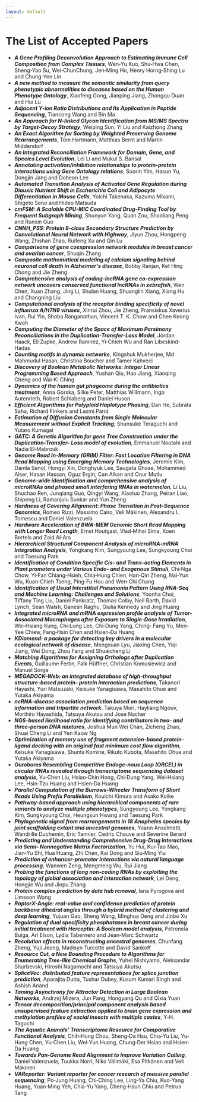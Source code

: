 ```yaml
---
layout: default
---
```


# The List of Accepted Papers

* __*A Gene Profiling Deconvolution Approach to Estimating Immune Cell Composition from Complex Tissues*__, Wen‐Yu Kuo, Shu‐Hwa Chen, Sheng‐Yao Su, Wei‐ChunChung, Jen‐Ming Ho, Henry Horng‐Shing Lu and Chung‐Yen Lin
* __*A new method to measure the semantic similarity from query phenotypic abnormalities to diseases based on the Human Phenotype Ontology*__, Xiaofeng Gong, Jianping Jiang, Zhongqu Duan and Hui Lu
* __*Adjacent Y-ion Ratio Distributions and Its Application in Peptide Sequencing*__, Tiancong Wang and Bin Ma
* __*An Approach for N-linked Glycan Identification from MS/MS Spectra by Target-Decoy Strategy*__, Weiping Sun, Yi Liu and Kaizhong Zhang
* __*An Exact Algorithm for Sorting by Weighted Preserving Genome Rearrangements*__, Tom Hartmann, Matthias Bernt and Martin Middendorf
* __*An Integrated Reconciliation Framework for Domain, Gene, and Species Level Evolution*__, Lei Li and Mukul S. Bansal
* __*Annotating activation/inhibition relationships to protein-protein interactions using Gene Ontology relations*__, Soorin Yim, Hasun Yu, Dongjin Jang and Doheon Lee
* __*Automated Transition Analysis of Activated Gene Regulation during Diauxic Nutrient Shift in Escherichia Coli and Adipocyte Differentiation in Mouse Cells*__, Yoichi Takenaka, Kazuma Mikami, Shigeto Seno and Hideo Matsuda
* __*cmFSM: A Scalable CPU-MIC Coordinated Drug-Finding Tool by Frequent Subgraph Mining*__, Shunyun Yang, Quan Zou, Shaoliang Peng and Runxin Guo
* __*CNNH_PSS: Protein 8-class Secondary Structure Prediction by Convolutional Neural Network with Highway*__, Jiyun Zhou, Hongpeng Wang, Zhishan Zhao, Ruifeng Xu and Qin Lu
* __*Comparisons of gene coexpression network modules in breast cancer and ovarian cancer*__, Shuqin Zhang
* __*Composite mathematical modeling of calcium signaling behind neuronal cell death in Alzheimer's disease*__, Bobby Ranjan, Ket Hing Chong and Jie Zheng
* __*Comprehensive analysis of coding-lncRNA gene co-expression network uncovers conserved functional lncRNAs in zebrafish*__, Wen Chen, Xuan Zhang, Jing Li, Shulan Huang, Shuanglin Xiang, Xiang Hu and Changning Liu
* __*Computational analysis of the receptor binding specificity of novel influenza A/H7N9 viruses*__, Xinrui Zhou, Jie Zheng, Fransiskus Xaverius Ivan, Rui Yin, Shoba Ranganathan, Vincent T. K. Chow and Chee Keong Kwoh
* __*Computing the Diameter of the Space of Maximum Parsimony Reconciliations in the Duplication-Transfer-Loss Model*__, Jordan Haack, Eli Zupke, Andrew Ramirez, Yi‐Chieh Wu and Ran Libeskind‐Hadas
* __*Counting motifs in dynamic networks*__, Kingshuk Mukherjee, Md Mahmudul Hasan, Christina Boucher and Tamer Kahveci
* __*Discovery of Boolean Metabolic Networks: Integer Linear Programming Based Approach*__, Yushan Qiu, Hao Jiang, Xiaoqing Cheng and Wai‐Ki Ching
* __*Dynamics of the human gut phageome during the antibiotics treatment*__, Anna Górska, Silke Peter, Matthias Willmann, Ingo Autenrieth, Robert Schlaberg and Daniel Huson
* __*Efficient Algorithms for Polyploid Haplotype Phasing*__, Dan He, Subrata Saha, Richard Finkers and Laxmi Parid
* __*Estimation of Diffusion Constants from Single Molecular Measurement without Explicit Tracking*__, Shunsuke Teraguchi and Yutaro Kumagai
* __*GATC: A Genetic Algorithm for gene Tree Construction under the Duplication-Transfer- Loss model of evolution*__, Emmanuel Noutahi and Nadia El‐Mabrouk
* __*Genome Read In-Memory (GRIM) Filter: Fast Location Filtering in DNA Read Mapping using Emerging Memory Technologies*__, Jeremie Kim, Damla Senol, Hongyi Xin, Donghyuk Lee, Saugata Ghose, Mohammed Alser, Hasan Hassan, Oguz Ergin, Can Alkan and Onur Mutlu
* __*Genome-wide identification and comprehensive analysis of microRNAs and phased small interfering RNAs in watermelon*__, Li Liu, Shuchao Ren, Junqiang Guo, Qingyi Wang, Xiaotuo
Zhang, Peiran Liao, Shipeng Li, Ramanjulu Sunkar and Yun Zheng
* __*Hardness of Covering Alignment: Phase Transition in Post-Sequence Genomics*__, Romeo Rizzi, Massimo Cairo, Veli Mäkinen, Alexandru I. Tomescu and Daniel Valenzuela
* __*Hardware Acceleration of BWA-MEM Genomic Short Read Mapping with Longer Read Length*__, Ernst Houtgast, Vlad‐Mihai Sima, Koen Bertels and Zaid Al‐Ars
* __*Hierarchical Structural Component Analysis of microRNA-mRNA Integration Analysis*__, Yongkang Kim, Sungyoung Lee, Sungkyoung Choi and Taesung Park
* __*Identification of Condition Specific Cis- and Trans-acting Elements in Plant promoters under Various Endo- and Exogenous Stimuli*__, Chi‐Nga Chow, Yi‐Fan Chiang‐Hsieh, Chia‐Hung Chien,
Han‐Qin Zheng, Nai‐Yun Wu, Kuan‐Chieh Tseng, Ping‐Fu Hou and Wen‐Chi Chang
* __*Identification of Usual Interstitial Pneumonia Pattern Using RNA-Seq and Machine Learning: Challenges and Solutions*__, Yoonha Choi, Tiffany Ting Liu, Daniel Pankratz, Thomas
Colby, Neil Barth, David Lynch, Sean Walsh, Ganesh Raghu, Giulia Kennedy and Jing Huang
* __*Integrated microRNA and mRNA expression profile analysis of Tumor-Associated Macrophages after Exposure to Single-Dose Irradiation*__, Wei‐Hsiang Kung, Chi‐Lung Lee, Chi‐Dung Yang, Ching‐
Fang Yu, Men‐Yee Chiew, Fang‐Hsin Chen and Hsien‐Da Huang
* __*KDiamend: a package for detecting key drivers in a molecular ecological network of disease*__, Mengxuan Lyu, Jiaxing Chen, Yiqi Jiang, Wei Dong, Zhou Fang and Shuaicheng Li
* __*Matching Algorithms for Assigning Orthologs after Duplication Events*__, Guillaume Fertin, Falk Hüffner, Christian Komusiewicz and Manuel Sorge
* __*MEGADOCK-Web: an integrated database of high-throughput structure-based protein- protein interaction predictions*__, Takanori Hayashi, Yuri Matsuzaki, Keisuke Yanagisawa,  Masahito Ohue and Yutaka Akiyama
* __*ncRNA-disease association prediction based on sequence information and tripartite network*__, Takuya Mori, Hayliang Ngouv, Morihiro Hayashida, Tatsuya Akutsu and Jose Nacher
* __*NGS-based likelihood ratio for identifying contributors in two- and three-person DNA mixtures*__, Joshua Mun Wei Chan, Zicheng Zhao, Shuai Cheng Li and Yen Kaow Ng
* __*Optimization of memory use of fragment extension-based protein-ligand docking with an original fast minimum cost flow algorithm*__, Keisuke Yanagisawa, Shunta Komine, Rikuto Kubota, Masahito Ohue and Yutaka Akiyama
* __*Ouroboros Resembling Competitive Endoge-nous Loop (ORCEL) in circular RNAs revealed through transcriptome sequencing dataset analysis*__, Yu‐Chen Liu, Hsiao‐Chin Hong, Chi‐Dung Yang, Wei‐Hsiang Lee, Hsin‐Tzu Huang and Hsien‐Da Huang
* __*Parallel Computation of the Burrows-Wheeler Transform of Short Reads Using Prefix Parallelism*__, Kouichi Kimura and Asako Koike
* __*Pathway-based approach using hierarchical components of rare variants to analyze multiple phenotypes*__, Sungyoung Lee, Yongkang Kim, Sungkyoung Choi, Heungsun Hwang and Taesung Park
* __*Phylogenetic signal from rearrangements in 18 Anopheles species by joint scaffolding extant and ancestral genomes*__, Yoann Anselmetti, Wandrille Duchemin, Eric Tannier, Cedric Chauve and Severine Berard
* __*Predicting and Understanding Comprehensive Drug-Drug Interactions via Semi- Nonnegative Matrix Factorization*__, Yu Hui, Kui‐Tao Mao, Jian‐Yu Shi, Hua Huang, Zhi Chen, Kai Dong and Siu‐Ming Yiu
* __*Prediction of enhancer-promoter interactions via natural language processing*__, Wanwen Zeng, Mengmeng Wu, Rui Jiang
* __*Probing the functions of long non-coding RNAs by exploiting the topology of global association and interaction network*__, Lei Deng, Hongjie Wu and Jinpu Zhang
* __*Protein complex prediction by date hub removal*__, Iana Pyrogova and Limsoon Wong
* __*RaptorX-Angle: real-value and confidence prediction of protein backbone dihedral angles through a hybrid method of clustering and deep learning*__, Yujuan Gao, Sheng Wang, Minghua Deng and Jinbo Xu
* __*Regulation of dual specificity phosphatases in breast cancer during initial treatment with Herceptin: A Boolean model analysis*__, Petronela Buiga, Ari Elson, Lydia Tabernero and Jean‐Marc Schwartz
* __*Resolution effects in reconstructing ancestral genomes*__, Chunfang Zheng, Yuji Jeong, Madisyn Turcotte and David Sankoff
* __*Resource Cut, a New Bounding Procedure to Algorithms for Enumerating Tree-like Chemical Graphs*__, Yuhei Nishiyama, Aleksandar Shurbevski, Hiroshi Nagamochi and Tatsuya Akutsu
* __*SpliceVec: distributed feature representations for splice junction prediction*__, Aparajita Dutta, Tushar Dubey, Kusum Kumari Singh and Ashish Anand
* __*Taming Asynchrony for Attractor Detection in Large Boolean Networks*__, Andrzej Mizera, Jun Pang, Hongyang Qu and Qixia Yuan
* __*Tensor decomposition/principal component analysis based unsupervised feature extraction applied to brain gene expression and methylation profiles of social insects with multiple castes*__, Y‐H. Taguchi
* __*The Aquatic Animals’ Transcriptome Resource for Comparative Functional Analysis*__, Chih‐Hung Chou, Sheng‐Da Hsu, Chia‐Yu Liu, Yu‐Hung Chen, Yu‐Chen Liu, Wei‐Yun Huang, Chung‐Der Hsiao and Hsien‐Da Huang
* __*Towards Pan-Genome Read Alignment to Improve Variation Calling*__, Daniel Valenzuela, Tuukka Norri, Niko Välimäki, Esa Pitkänen and Veli Mäkinen
* __*VAReporter: Variant reporter for cancer research of massive parallel sequencing*__, Po‐Jung Huang, Chi‐Ching Lee, Ling‐Ya Chiu, Kuo‐Yang Huang, Yuan‐Ming Yeh, Chia‐Yu Yang, Cheng‐Hsun Chiu and Petrus Tang
